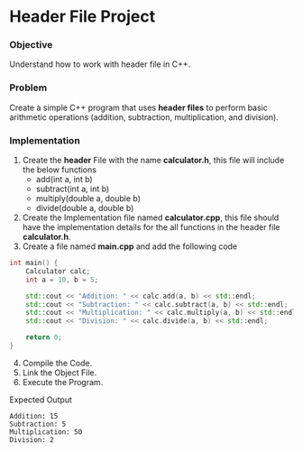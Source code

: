# Header File Project

### Objective
Understand how to work with header file in C++.

### Problem
Create a simple C++ program that uses **header files** to perform basic arithmetic operations (addition, subtraction, multiplication, and division).

### Implementation
1. Create the **header** File with the name **calculator.h**, this file will include the below functions
   - add(int a, int b)
   - subtract(int a, int b)
   - multiply(double a, double b)
   - divide(double a, double b)
2. Create the Implementation file named **calculator.cpp**, this file should have the implementation details for the all functions in the header file **calculator.h**.
3. Create a file named **main.cpp** and add the following code
```c++
int main() {
    Calculator calc;
    int a = 10, b = 5;

    std::cout << "Addition: " << calc.add(a, b) << std::endl;
    std::cout << "Subtraction: " << calc.subtract(a, b) << std::endl;
    std::cout << "Multiplication: " << calc.multiply(a, b) << std::endl;
    std::cout << "Division: " << calc.divide(a, b) << std::endl;

    return 0;
}
```
4. Compile the Code.
5. Link the Object File.
6. Execute the Program.

Expected Output
```
Addition: 15
Subtraction: 5
Multiplication: 50
Division: 2
```
